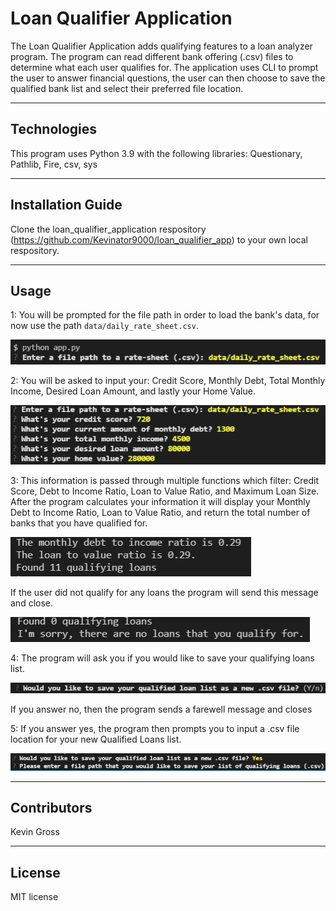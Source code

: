 # Loan Qualifier Application
 
The Loan Qualifier Application adds qualifying features to a loan analyzer program. The program can read different bank offering   (.csv) files to determine what each user qualifies for. The application uses CLI to prompt the user to answer financial questions, the user can then choose to save the qualified bank list and select their preferred file location.

---

## Technologies

This program uses Python 3.9 with the following libraries:
Questionary,
Pathlib,
Fire,
csv,
sys

---

## Installation Guide

Clone the loan_qualifier_application respository (https://github.com/Kevinator9000/loan_qualifier_app) to your own local respository.

---

## Usage
1: You will be prompted for the file path in order to load the bank's data, for now use the path `data/daily_rate_sheet.csv`.

![](./images/step1.PNG)


2: You will be asked to input your: Credit Score, Monthly Debt, Total Monthly Income, Desired Loan Amount, and lastly your Home Value.

![](./images/step2.PNG)


3: This information is passed through multiple functions which filter: Credit Score, Debt to Income Ratio, Loan to Value Ratio, and Maximum Loan Size. After the program calculates your information it will display your Monthly Debt to Income Ratio, Loan to Value Ratio, and return the total number of banks that you have qualified for.

![](./images/step3.PNG)


If the user did not qualify for any loans the program will send this message and close.

![](./images/notqualified.PNG)


4: The program will ask you if you would like to save your qualifying loans list.

![](./images/save.PNG)


If you answer no, then the program sends a farewell message and closes


5: If you answer yes, the program then prompts you to input a .csv file location for your new Qualified Loans list.

![](./images/yessave.PNG)

---

## Contributors

Kevin Gross

---

## License

MIT license
